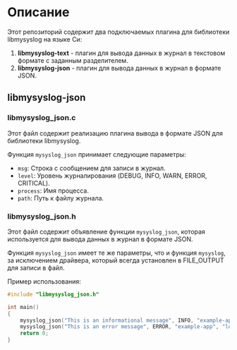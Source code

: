 # Описание

Этот репозиторий содержит два подключаемых плагина для библиотеки libmysyslog на языке Си:

1. **libmysyslog-text** - плагин для вывода данных в журнал в текстовом формате с заданным разделителем.
2. **libmysyslog-json** - плагин для вывода данных в журнал в формате JSON.

## libmysyslog-json

### libmysyslog_json.c

Этот файл содержит реализацию плагина вывода в формате JSON для библиотеки libmysyslog.

Функция `mysyslog_json` принимает следующие параметры:
- `msg`: Строка с сообщением для записи в журнал.
- `level`: Уровень журналирования (DEBUG, INFO, WARN, ERROR, CRITICAL).
- `process`: Имя процесса.
- `path`: Путь к файлу журнала.


### libmysyslog_json.h

Этот файл содержит объявление функции `mysyslog_json`, которая используется для вывода данных в журнал в формате JSON.

Функция `mysyslog_json` имеет те же параметры, что и функция `mysyslog`, за исключением драйвера, который всегда установлен в FILE_OUTPUT для записи в файл.

Пример использования:

```c
#include "libmysyslog_json.h"

int main() 
{
    mysyslog_json("This is an informational message", INFO, "example-app", "logfile.json");
    mysyslog_json("This is an error message", ERROR, "example-app", "logfile.json");
    return 0;
}
```